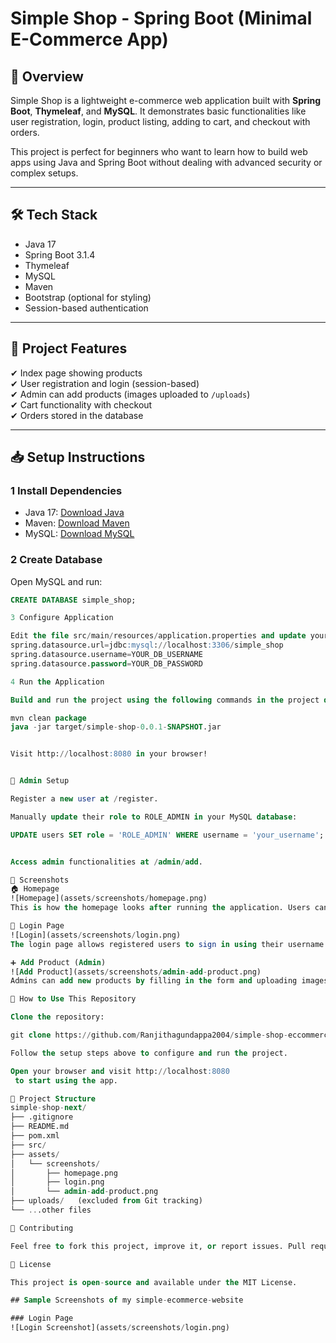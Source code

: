 # Simple Shop - Spring Boot (Minimal E-Commerce App)

## 📖 Overview

Simple Shop is a lightweight e-commerce web application built with **Spring Boot**, **Thymeleaf**, and **MySQL**. It demonstrates basic functionalities like user registration, login, product listing, adding to cart, and checkout with orders.

This project is perfect for beginners who want to learn how to build web apps using Java and Spring Boot without dealing with advanced security or complex setups.

---

## 🛠 Tech Stack

- Java 17
- Spring Boot 3.1.4
- Thymeleaf
- MySQL
- Maven
- Bootstrap (optional for styling)
- Session-based authentication

---

## 📂 Project Features

✔ Index page showing products  
✔ User registration and login (session-based)  
✔ Admin can add products (images uploaded to `/uploads`)  
✔ Cart functionality with checkout  
✔ Orders stored in the database  

---

## 📥 Setup Instructions

### 1 Install Dependencies
- Java 17: [Download Java](https://www.oracle.com/java/technologies/javase/jdk17-archive-downloads.html)
- Maven: [Download Maven](https://maven.apache.org/download.cgi)
- MySQL: [Download MySQL](https://dev.mysql.com/downloads/mysql/)

### 2️ Create Database
Open MySQL and run:
```sql
CREATE DATABASE simple_shop;

3 Configure Application

Edit the file src/main/resources/application.properties and update your MySQL credentials:
spring.datasource.url=jdbc:mysql://localhost:3306/simple_shop
spring.datasource.username=YOUR_DB_USERNAME
spring.datasource.password=YOUR_DB_PASSWORD

4 Run the Application

Build and run the project using the following commands in the project directory:

mvn clean package
java -jar target/simple-shop-0.0.1-SNAPSHOT.jar


Visit http://localhost:8080 in your browser!


👤 Admin Setup

Register a new user at /register.

Manually update their role to ROLE_ADMIN in your MySQL database:

UPDATE users SET role = 'ROLE_ADMIN' WHERE username = 'your_username';


Access admin functionalities at /admin/add.

📸 Screenshots
🏠 Homepage
![Homepage](assets/screenshots/homepage.png)
This is how the homepage looks after running the application. Users can browse products and access navigation menus.

🔑 Login Page
![Login](assets/screenshots/login.png)
The login page allows registered users to sign in using their username and password.

➕ Add Product (Admin)
![Add Product](assets/screenshots/admin-add-product.png)
Admins can add new products by filling in the form and uploading images.

🚀 How to Use This Repository

Clone the repository:

git clone https://github.com/Ranjithagundappa2004/simple-shop-eccommerce-website.git

Follow the setup steps above to configure and run the project.

Open your browser and visit http://localhost:8080
 to start using the app.

📂 Project Structure
simple-shop-next/
├── .gitignore
├── README.md
├── pom.xml
├── src/
├── assets/
│   └── screenshots/
│       ├── homepage.png
│       ├── login.png
│       └── admin-add-product.png
├── uploads/   (excluded from Git tracking)
└── ...other files

🤝 Contributing

Feel free to fork this project, improve it, or report issues. Pull requests are welcome!

📄 License

This project is open-source and available under the MIT License.

## Sample Screenshots of my simple-ecommerce-website

### Login Page
![Login Screenshot](assets/screenshots/login.png)






